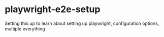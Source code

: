 # playwright-e2e-setup
Setting this up to learn about setting up playwright, configuration options, multiple everything
